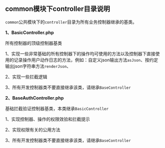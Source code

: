 ## common模块下controller目录说明

`common`公共模块下的`controller`目录为所有业务控制器继承的基类。

**1、BasicController.php**

所有控制器的顶级控制器基类

1、实现一些非常基础的所有控制器下的操作均可使用的方法以及控制器下直接使用的记录操作用户动作日志的方法，例如：自定义json输出方法`asJson`、按约定输出json字符串方法`renderJson`、

2、实现一些拦截逻辑

3、所有开发控制器类不要直接继承该类，请继承`BaseController`

**2、BaseAuthController.php**

基础拦截验证控制器基类，本类继承`BasicController`

1、实现控制器、操作的权限效验和拦截提示

2、实现权限有关的公用方法

3、所有开发控制器类不要直接继承该类，请继承`BaseController`
